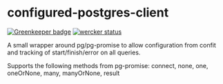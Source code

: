 configured-postgres-client
==========================

[![Greenkeeper badge](https://badges.greenkeeper.io/gas-buddy/configured-postgres-client.svg)](https://greenkeeper.io/)
[![wercker status](https://app.wercker.com/status/3bbed211529afb70894be073762d5552/s/master "wercker status")](https://app.wercker.com/project/byKey/3bbed211529afb70894be073762d5552)

A small wrapper around pg/pg-promise to allow configuration from confit and
tracking of start/finish/error on all queries.

Supports the following methods from pg-promise: connect, none, one, oneOrNone, many, manyOrNone, result
